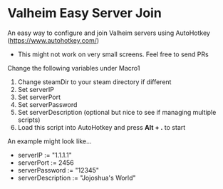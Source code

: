 # Valheim Easy Server Join
An easy way to configure and join Valheim servers using AutoHotkey (https://www.autohotkey.com/)

- This might not work on very small screens. Feel free to send PRs

Change the following variables under Macro1
1. Change steamDir to your steam directory if different
2. Set serverIP
3. Set serverPort
4. Set serverPassword
5. Set serverDescription (optional but nice to see if managing multiple scripts)
6. Load this script into AutoHotkey and press **Alt + .** to start

An example might look like...

- serverIP := "1.1.1.1"
- serverPort := 2456
- serverPassword := "12345"
- serverDescription := "Jojoshua's World"
